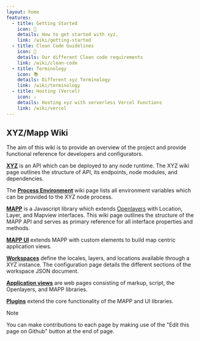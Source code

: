 ```yaml
---
layout: home
features:
  - title: Getting Started
    icon: 🚀
    details: How to get started with xyz.
    link: /wiki/getting-started
  - title: Clean Code Guidelines
    icon: 🧼
    details: Our different Clean code requirements
    link: /wiki/clean-code
  - title: Terminology
    icon: 📚
    details: Different xyz Terminology
    link: /wiki/terminology
  - title: Hosting (Vercel)
    icon: ▵
    details: Hosting xyz with serverless Vercel Functions
    link: /wiki/vercel
---
```


## XYZ/Mapp Wiki

The aim of this wiki is to provide an overview of the project and provide functional reference for developers and configurators.

[**XYZ**](https://github.com/GEOLYTIX/xyz/wiki/XYZ) is an API which can be deployed to any node runtime. The XYZ wiki page outlines the structure of API, its endpoints, node modules, and dependencies.

The [**Process Environment**](https://github.com/GEOLYTIX/xyz/wiki/environment) wiki page lists all environment variables which can be provided to the XYZ node process.

[**MAPP**](https://github.com/GEOLYTIX/xyz/wiki/MAPP) is a Javascript library which extends [Openlayers](https://github.com/openlayers/openlayers) with Location, Layer, and Mapview interfaces. This wiki page outlines the structure of the MAPP API and serves as primary reference for all interface properties and methods.

[**MAPP UI**](https://github.com/GEOLYTIX/xyz/wiki/MAPP.UI) extends MAPP with custom elements to build map centric application views.

[**Workspaces**](https://github.com/GEOLYTIX/xyz/wiki/Workspace-Configuration) define the locales, layers, and locations available through a XYZ instance. The configuration page details the different sections of the workspace JSON document.

[**Application views**](https://github.com/GEOLYTIX/xyz/wiki/Application-Views) are web pages consisting of markup, script, the Openlayers, and MAPP libraries.

[**Plugins**](https://github.com/GEOLYTIX/xyz/wiki/Plugins) extend the core functionality of the MAPP and UI libraries.

> [!NOTE]
> You can make contributions to each page by making use of the "Edit this page on Github" button at the end of page.
